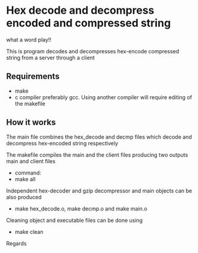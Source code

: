 # Hex decode and decompress encoded and compressed string
what a word play!!

This is program decodes and decompresses hex-encode compressed string from a server through a client

## Requirements
- make 
- c compiler preferably gcc. Using another compiler will require editing of the makefile
## How it works

The main file combines the hex_decode and  decmp files which decode and decompress hex-encoded string respectively

The makefile  compiles the main and the client files producing two outputs main and 
client files

- command: 
- make all

Independent hex-decoder and gzip decompressor and main objects can be also produced  

- make hex_decode.o, make decmp.o and make main.o

Cleaning object and executable files can be done using 

- make clean 

Regards
